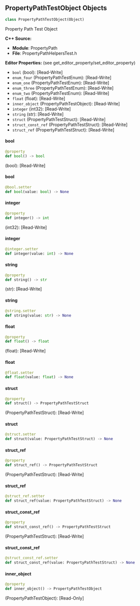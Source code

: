 ## PropertyPathTestObject Objects

```python
class PropertyPathTestObject(Object)
```

Property Path Test Object

**C++ Source:**

- **Module**: PropertyPath
- **File**: PropertyPathHelpersTest.h

**Editor Properties:** (see get_editor_property/set_editor_property)

- ``bool`` (bool):  [Read-Write]
- ``enum_four`` (PropertyPathTestEnum):  [Read-Write]
- ``enum_one`` (PropertyPathTestEnum):  [Read-Write]
- ``enum_three`` (PropertyPathTestEnum):  [Read-Write]
- ``enum_two`` (PropertyPathTestEnum):  [Read-Write]
- ``float`` (float):  [Read-Write]
- ``inner_object`` (PropertyPathTestObject):  [Read-Write]
- ``integer`` (int32):  [Read-Write]
- ``string`` (str):  [Read-Write]
- ``struct`` (PropertyPathTestStruct):  [Read-Write]
- ``struct_const_ref`` (PropertyPathTestStruct):  [Read-Write]
- ``struct_ref`` (PropertyPathTestStruct):  [Read-Write]

<a id="unreal.PropertyPathTestObject.bool"></a>

#### bool

```python
@property
def bool() -> bool
```

(bool):  [Read-Write]

<a id="unreal.PropertyPathTestObject.bool"></a>

#### bool

```python
@bool.setter
def bool(value: bool) -> None
```

<a id="unreal.PropertyPathTestObject.integer"></a>

#### integer

```python
@property
def integer() -> int
```

(int32):  [Read-Write]

<a id="unreal.PropertyPathTestObject.integer"></a>

#### integer

```python
@integer.setter
def integer(value: int) -> None
```

<a id="unreal.PropertyPathTestObject.string"></a>

#### string

```python
@property
def string() -> str
```

(str):  [Read-Write]

<a id="unreal.PropertyPathTestObject.string"></a>

#### string

```python
@string.setter
def string(value: str) -> None
```

<a id="unreal.PropertyPathTestObject.float"></a>

#### float

```python
@property
def float() -> float
```

(float):  [Read-Write]

<a id="unreal.PropertyPathTestObject.float"></a>

#### float

```python
@float.setter
def float(value: float) -> None
```

<a id="unreal.PropertyPathTestObject.struct"></a>

#### struct

```python
@property
def struct() -> PropertyPathTestStruct
```

(PropertyPathTestStruct):  [Read-Write]

<a id="unreal.PropertyPathTestObject.struct"></a>

#### struct

```python
@struct.setter
def struct(value: PropertyPathTestStruct) -> None
```

<a id="unreal.PropertyPathTestObject.struct_ref"></a>

#### struct_ref

```python
@property
def struct_ref() -> PropertyPathTestStruct
```

(PropertyPathTestStruct):  [Read-Write]

<a id="unreal.PropertyPathTestObject.struct_ref"></a>

#### struct_ref

```python
@struct_ref.setter
def struct_ref(value: PropertyPathTestStruct) -> None
```

<a id="unreal.PropertyPathTestObject.struct_const_ref"></a>

#### struct_const_ref

```python
@property
def struct_const_ref() -> PropertyPathTestStruct
```

(PropertyPathTestStruct):  [Read-Write]

<a id="unreal.PropertyPathTestObject.struct_const_ref"></a>

#### struct_const_ref

```python
@struct_const_ref.setter
def struct_const_ref(value: PropertyPathTestStruct) -> None
```

<a id="unreal.PropertyPathTestObject.inner_object"></a>

#### inner_object

```python
@property
def inner_object() -> PropertyPathTestObject
```

(PropertyPathTestObject):  [Read-Only]

<a id="unreal.LiveLinkFramePreProcessor"></a>